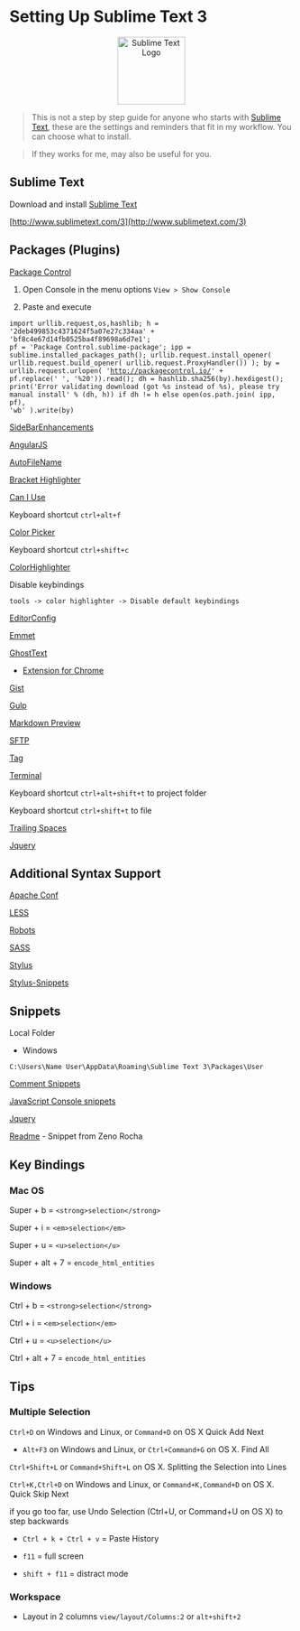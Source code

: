 # Setting Up Sublime Text 3

<p align="center"><img src="http://upload.wikimedia.org/wikipedia/en/4/4c/Sublime_Text_Logo.png" alt="Sublime Text Logo" width="120" ></p>

> This is not a step by step guide for anyone who starts with [Sublime Text](http://www.sublimetext.com/), these are the settings and reminders that fit in my workflow. You can choose what to install.

> If they works for me, may also be useful for you.

## Sublime Text

Download and install [Sublime Text](http://www.sublimetext.com/)

[http://www.sublimetext.com/3](http://www.sublimetext.com/3)

## Packages (Plugins)

[Package Control](https://sublime.wbond.net/)

1. Open Console in the menu options `View > Show Console`

1. Paste and execute

<code>import urllib.request,os,hashlib; h = '2deb499853c4371624f5a07e27c334aa' + 'bf8c4e67d14fb0525ba4f89698a6d7e1'; pf = 'Package Control.sublime-package'; ipp = sublime.installed_packages_path(); urllib.request.install_opener( urllib.request.build_opener( urllib.request.ProxyHandler()) ); by = urllib.request.urlopen( 'http://packagecontrol.io/' + pf.replace(' ', '%20')).read(); dh = hashlib.sha256(by).hexdigest(); print('Error validating download (got %s instead of %s), please try manual install' % (dh, h)) if dh != h else open(os.path.join( ipp, pf), 'wb' ).write(by)</code>

[SideBarEnhancements](https://github.com/titoBouzout/SideBarEnhancements)



[AngularJS](https://github.com/angular-ui/AngularJS-sublime-package)

[AutoFileName](https://github.com/BoundInCode/AutoFileName)

[Bracket Highlighter](https://github.com/facelessuser/BracketHighlighter)

[Can I Use](https://github.com/Azd325/sublime-text-caniuse)

Keyboard shortcut `ctrl+alt+f`

[Color Picker](http://weslly.github.io/ColorPicker/)

Keyboard shortcut `ctrl+shift+c`

[ColorHighlighter](https://github.com/Monnoroch/ColorHighlighter)

Disable keybindings

`tools -> color highlighter -> Disable default keybindings`

[EditorConfig](http://editorconfig.org/)

[Emmet](http://docs.emmet.io/)

[GhostText](https://github.com/Cacodaimon/GhostText-for-SublimeText)

- [Extension for Chrome](https://chrome.google.com/webstore/detail/ghosttext-for-chrome/godiecgffnchndlihlpaajjcplehddca?utm_source=chrome-ntp-icon)

[Gist](https://github.com/condemil/Gist)

[Gulp](https://github.com/NicoSantangelo/sublime-gulp)

[Markdown Preview](https://github.com/revolunet/sublimetext-markdown-preview)

[SFTP](http://wbond.net/sublime_packages/sftp)

[Tag](https://github.com/SublimeText/Tag)

[Terminal](https://github.com/wbond/sublime_terminal)

Keyboard shortcut `ctrl+alt+shift+t` to project folder

Keyboard shortcut `ctrl+shift+t` to file

[Trailing Spaces](https://github.com/SublimeText/TrailingSpaces)

[Jquery](https://github.com/SublimeText/jQuery)


## Additional Syntax Support

[Apache Conf](https://github.com/colinta/ApacheConf.tmLanguage)

[LESS](https://github.com/danro/LESS-sublime)

[Robots](https://github.com/andriyko/sublime-robot-framework-assistant)

[SASS](https://sublime.wbond.net/packages/Sass)

[Stylus](https://github.com/billymoon/Stylus)

[Stylus-Snippets](https://github.com/billymoon/Stylus-Snippets)


## Snippets

Local Folder

* Windows

`C:\Users\Name User\AppData\Roaming\Sublime Text 3\Packages\User`

[Comment Snippets](https://github.com/hachesilva/Comment-Snippets)

[JavaScript Console snippets](https://github.com/caiogondim/js-console-sublime-snippets)

[Jquery](https://sublime.wbond.net/packages/jQuery)

[Readme](https://gist.github.com/zenorocha/4526327) - Snippet from Zeno Rocha


## Key Bindings

### Mac OS

Super + b = `<strong>selection</strong>`

Super + i = `<em>selection</em>`

Super + u = `<u>selection</u>`

Super + alt + 7 = `encode_html_entities`

### Windows

Ctrl + b = `<strong>selection</strong>`

Ctrl + i = `<em>selection</em>`

Ctrl + u = `<u>selection</u>`

Ctrl + alt + 7 = `encode_html_entities`

## Tips

### Multiple Selection

`Ctrl+D` on Windows and Linux, or `Command+D` on OS X Quick Add Next

* `Alt+F3` on Windows and Linux, or `Ctrl+Command+G` on OS X. Find All

`Ctrl+Shift+L` or `Command+Shift+L` on OS X. Splitting the Selection into Lines

`Ctrl+K,Ctrl+D` on Windows and Linux, or `Command+K,Command+D` on OS X. Quick Skip Next

 if you go too far, use Undo Selection (Ctrl+U, or Command+U on OS X) to step backwards


* `Ctrl + k + Ctrl + v` = Paste History

* `f11` = full screen

* `shift + f11` = distract mode

### Workspace

* Layout in 2 columns `view/layout/Columns:2` or `alt+shift+2`